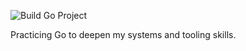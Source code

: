 ![Build Go Project](https://github.com/0xthebeginning/learning-go/actions/workflows/go.yml/badge.svg)

Practicing Go to deepen my systems and tooling skills.
